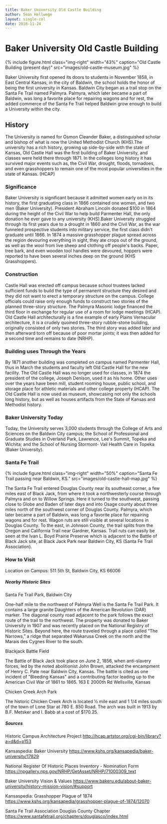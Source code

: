 ```yaml
---
title: Baker University Old Castle Building
author: Sean Hellwege
layout: single-col
date: 2018-11-24
---
```



# Baker University Old Castle Building 


{% include figure.html
  class="img-right"
  width="43%"
  caption="Old Castle Building (present day)"
  src="images/old-castle-museum.jpg"
%}

  Baker University first opened its doors to students in November 1858, in East Central Kansas, in the city of Baldwin, the school holds the honor of being the first university in Kansas. Baldwin City began as a trail stop on the Santa Fe Trail named Palmyra. Palmyra, which later became a part of Baldwin, was long a favorite place for repairing wagons and for rest, the added commerce of the Santa Fe Trail helped Baldwin grow enough to build a University within the city. 
  
  ## History 
  
  The University is named for Osmon Cleander Baker, a distinguished scholar and bishop of what is now the United Methodist Church (KHS).The university has a rich history, growing up side-by-side with the state of Kansas, Old Castle Hall was the first building of Baker University, and classes were held there through 1871. In the colleges long history it has survived major events such as, the Civil War, drought, floods, tornadoes, and even grasshoppers to remain one of the most popular universities in the state of Kansas. (HCAP) 

 
### Significance 

  Baker University is significant because it admitted women early on in its history, the first graduating class in 1866 contained one women, and two men (Baker University). President Abraham Lincoln donated $100 in 1864 during the height of the Civil War to help build Parmenter Hall, the only donation he ever gave to any university (KHS).Baker University struggled through its first years due to a drought in 1860 and the Civil War, as the war funneled prospective students into military service, the first class didn't graduate until 1866.  In 1874 a massive grasshopper plague spread across the region devouring everything in sight, they ate crops out of the ground, as well as the wool from live sheep and clothing off people's backs. Paper, tree bark, and even wooden tool handles were devoured, hoppers were reported to have been several inches deep on the ground (KHS Grasshoppers). 
 
### Construction 
 Castle Hall was erected off campus because school trustees lacked sufficient funds to build the type of permanent structure they desired and they did not want to erect a temporary structure on the campus. College officials could raise only enough funds to construct two stories of the planned three-story structure. The Palmyra Masonic lodge financed the third floor in exchange for regular use of a room for lodge meetings (HCAP). Old Castle Hall architecturally is a fine example of early Plains Vernacular architecture, it is a crudely quoined three-story rubble-stone building, originally consisted of only two stories. The third story was added later and then afterward torn off because of poor mortar joints; it was then added for a second time and remains to date (NRHP). 

### Building uses Through the Years
  By 1871 another building was completed on campus named Parmenter Hall, thus in March the students and faculty left Old Castle Hall for the new facility. The Old Castle Hall was no longer used for classes, in 1874 the president of the college, Joseph Denison, used it as his home. Other uses over the years have been mill, student rooming house, public school, and storage place for athletic materials and other college property (HCAP). The Old Castle Hall is now used as museum, showcasing not only the schools long history, but as well as houses artifacts from the State of Kansas and Methodist history.

### Baker University Today 
 Today, the University serves 3,000 students through the College of Arts and Sciences on the Baldwin City campus; the School of Professional and Graduate Studies in Overland Park, Lawrence, Lee's Summit, Topeka and Wichita; and the School of Nursing Stormont- Vail Health Care in Topeka (Baker University). 
### Santa Fe Trail 

 {% include figure.html
  class="img-right"
  width="50%"
  caption="Santa Fe Trail passing near Baldwin, KS."
  src="images/old-castle-hall-map.jpg"
%}

  The Santa Fe Trail entered Douglas County near its southeast corner, a few miles east of Black Jack, from where it took a northwesterly course through Palmyra and on to Willow Springs. Here it turned to the southwest, passing close to Globe and Baden of later days and into Osage county about three miles north of the southwest corner of Douglas County.  Palmyra, which later became a part of Baldwin, was long a favorite place for repairing wagons and for rest. Wagon ruts are still visible at several locations in Douglas County.  To the east, in Johnson County, the trail splits from the Oregon and California Trail near Gardner, Kansas.   Trail ruts can easily be seen at the Ivan L. Boyd Prairie Preserve which is adjacent to the Battle of Black Jack site, at Black Jack Park near Baldwin City, KS (Santa Fe Trail Association). 
 
### How to Visit 
Location on Campus: 511 5th St, Baldwin City, KS 66006

##### Nearby Historic Sites

Santa Fe Trail Park, Baldwin City

One-half mile to the northwest of Palmyra Well is the Santa Fe Trail Park. It contains a large granite Daughters of the American Revolution (DAR) marker. The diagonal county road adjacent to the park follows the exact route of the trail to the northwest. The property was donated to Baker University in 1907 and was recently placed on the National Registry of Historic Sites. Beyond here, the route traveled through a place called “The Narrows,” a ridge that separated Wakarusa Creek on the north and the Marais des Cygnes River to the south.

Blackjack Battle Field 

  The Battle of Black Jack took place on June 2, 1856, when anti-slavery forces, led by the noted abolitionist John Brown, attacked the encampment of Henry C. Pate near Baldwin City, Kansas. The battle is cited as one incident of "Bleeding Kansas" and a contributing factor leading up to the American Civil War of 1861 to 1865.
 163 E 2000th Rd
Wellsville, Kansas

Chicken Creek Arch Park

  The historic Chicken Creek Arch is located ½ mile east and 1 1/4 miles south of the town of Lone Star at 780 E. 850 Road. The arch was built in 1913 by B.F. Metsker and I. Babb at a cost of $170.25. 

##### Sources 

Historic Campus Architecture Project 
http://hcap.artstor.org/cgi-bin/library?a=d&d=p153

Kansaspedia: Baker University
https://www.kshs.org/kansapedia/baker-university/17829

National Register Of Historic Places Inventory - Nomination Form
https://npgallery.nps.gov/NRHP/GetAsset/NRHP/71000309_text

Baker University Vision & Values
https://www.bakeru.edu/about-baker-university/history-mission-vision/#support

Kansaspedia: Grasshopper Plague of 1874
https://www.kshs.org/kansapedia/grasshopper-plague-of-1874/12070

Santa Fe Trail Association Douglas County Chapter
https://www.santafetrail.org/chapters/douglasco/index.html

   
   
